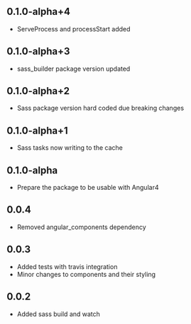 ## 0.1.0-alpha+4

- ServeProcess and processStart added

## 0.1.0-alpha+3

- sass_builder package version updated

## 0.1.0-alpha+2

- Sass package version hard coded due breaking changes

## 0.1.0-alpha+1

- Sass tasks now writing to the cache

## 0.1.0-alpha

- Prepare the package to be usable with Angular4

## 0.0.4

- Removed angular_components dependency

## 0.0.3

- Added tests with travis integration
- Minor changes to components and their styling

## 0.0.2

- Added sass build and watch